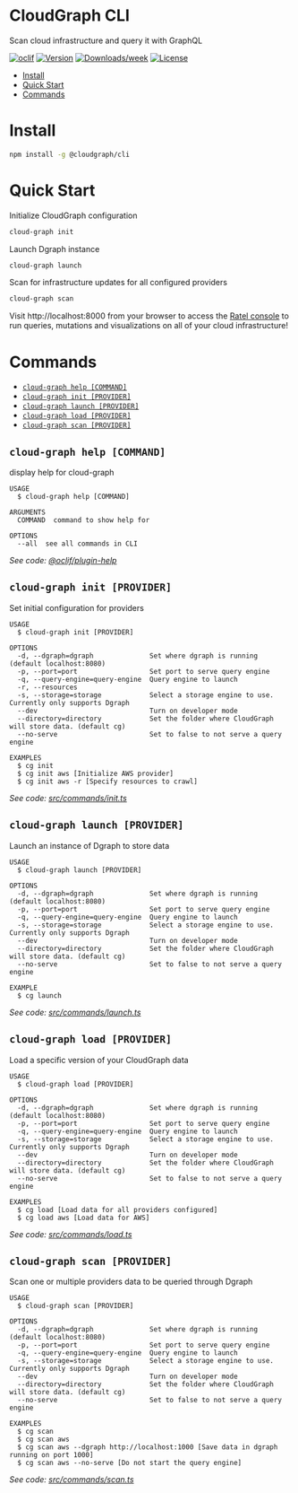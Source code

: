 CloudGraph CLI
===========

Scan cloud infrastructure and query it with GraphQL

[![oclif](https://img.shields.io/badge/cli-oclif-brightgreen.svg)](https://oclif.io)
[![Version](https://img.shields.io/npm/v/cloud-graph.svg)](https://npmjs.org/package/cloud-graph)
[![Downloads/week](https://img.shields.io/npm/dw/cloud-graph.svg)](https://npmjs.org/package/cloud-graph)
[![License](https://img.shields.io/npm/l/cloud-graph.svg)](https://github.com/autocloud/cloud-graph/blob/master/package.json)

<!-- toc -->
* [Install](#install)
* [Quick Start](#quick-start)
* [Commands](#commands)
<!-- tocstop -->

# Install
<!-- install -->

```bash
npm install -g @cloudgraph/cli
```
<!-- installstop -->
# Quick Start
<!-- quickstart -->
Initialize CloudGraph configuration
```bash
cloud-graph init
```

Launch Dgraph instance
```bash
cloud-graph launch
```

Scan for infrastructure updates for all configured providers
```bash
cloud-graph scan
```

Visit http://localhost:8000 from your browser to access the [Ratel console](https://dgraph.io/docs/ratel/console/) to run queries, mutations and visualizations on all of your cloud infrastructure! 
<!-- quickstartstop -->

# Commands
<!-- commands -->
* [`cloud-graph help [COMMAND]`](#cloud-graph-help-command)
* [`cloud-graph init [PROVIDER]`](#cloud-graph-init-provider)
* [`cloud-graph launch [PROVIDER]`](#cloud-graph-launch-provider)
* [`cloud-graph load [PROVIDER]`](#cloud-graph-load-provider)
* [`cloud-graph scan [PROVIDER]`](#cloud-graph-scan-provider)

## `cloud-graph help [COMMAND]`

display help for cloud-graph

```
USAGE
  $ cloud-graph help [COMMAND]

ARGUMENTS
  COMMAND  command to show help for

OPTIONS
  --all  see all commands in CLI
```

_See code: [@oclif/plugin-help](https://github.com/oclif/plugin-help/blob/v3.2.2/src/commands/help.ts)_

## `cloud-graph init [PROVIDER]`

Set initial configuration for providers

```
USAGE
  $ cloud-graph init [PROVIDER]

OPTIONS
  -d, --dgraph=dgraph              Set where dgraph is running (default localhost:8080)
  -p, --port=port                  Set port to serve query engine
  -q, --query-engine=query-engine  Query engine to launch
  -r, --resources
  -s, --storage=storage            Select a storage engine to use. Currently only supports Dgraph
  --dev                            Turn on developer mode
  --directory=directory            Set the folder where CloudGraph will store data. (default cg)
  --no-serve                       Set to false to not serve a query engine

EXAMPLES
  $ cg init
  $ cg init aws [Initialize AWS provider]
  $ cg init aws -r [Specify resources to crawl]
```

_See code: [src/commands/init.ts](https://github.com/autocloud/cloud-graph/blob/v0.0.1/src/commands/init.ts)_

## `cloud-graph launch [PROVIDER]`

Launch an instance of Dgraph to store data

```
USAGE
  $ cloud-graph launch [PROVIDER]

OPTIONS
  -d, --dgraph=dgraph              Set where dgraph is running (default localhost:8080)
  -p, --port=port                  Set port to serve query engine
  -q, --query-engine=query-engine  Query engine to launch
  -s, --storage=storage            Select a storage engine to use. Currently only supports Dgraph
  --dev                            Turn on developer mode
  --directory=directory            Set the folder where CloudGraph will store data. (default cg)
  --no-serve                       Set to false to not serve a query engine

EXAMPLE
  $ cg launch
```

_See code: [src/commands/launch.ts](https://github.com/autocloud/cloud-graph/blob/v0.0.1/src/commands/launch.ts)_

## `cloud-graph load [PROVIDER]`

Load a specific version of your CloudGraph data

```
USAGE
  $ cloud-graph load [PROVIDER]

OPTIONS
  -d, --dgraph=dgraph              Set where dgraph is running (default localhost:8080)
  -p, --port=port                  Set port to serve query engine
  -q, --query-engine=query-engine  Query engine to launch
  -s, --storage=storage            Select a storage engine to use. Currently only supports Dgraph
  --dev                            Turn on developer mode
  --directory=directory            Set the folder where CloudGraph will store data. (default cg)
  --no-serve                       Set to false to not serve a query engine

EXAMPLES
  $ cg load [Load data for all providers configured]
  $ cg load aws [Load data for AWS]
```

_See code: [src/commands/load.ts](https://github.com/autocloud/cloud-graph/blob/v0.0.1/src/commands/load.ts)_

## `cloud-graph scan [PROVIDER]`

Scan one or multiple providers data to be queried through Dgraph

```
USAGE
  $ cloud-graph scan [PROVIDER]

OPTIONS
  -d, --dgraph=dgraph              Set where dgraph is running (default localhost:8080)
  -p, --port=port                  Set port to serve query engine
  -q, --query-engine=query-engine  Query engine to launch
  -s, --storage=storage            Select a storage engine to use. Currently only supports Dgraph
  --dev                            Turn on developer mode
  --directory=directory            Set the folder where CloudGraph will store data. (default cg)
  --no-serve                       Set to false to not serve a query engine

EXAMPLES
  $ cg scan
  $ cg scan aws
  $ cg scan aws --dgraph http://localhost:1000 [Save data in dgraph running on port 1000]
  $ cg scan aws --no-serve [Do not start the query engine]
```

_See code: [src/commands/scan.ts](https://github.com/autocloud/cloud-graph/blob/v0.0.1/src/commands/scan.ts)_
<!-- commandsstop -->
